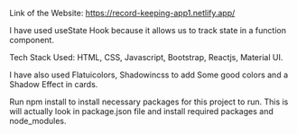 Link of the Website: https://record-keeping-app1.netlify.app/

I have used useState Hook because it allows us to track state in a function component.

Tech Stack Used: HTML, CSS, Javascript, Bootstrap, Reactjs, Material UI.

I have also used Flatuicolors, Shadowincss to add Some good colors and a Shadow Effect in cards.


Run npm install to install necessary packages for this project to run.
This is will actually look in package.json file and install required packages and node_modules.
